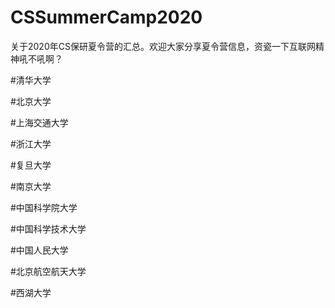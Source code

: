 # CSSummerCamp2020
关于2020年CS保研夏令营的汇总。欢迎大家分享夏令营信息，资瓷一下互联网精神吼不吼啊？

#清华大学

#北京大学

#上海交通大学

#浙江大学

#复旦大学

#南京大学

#中国科学院大学

#中国科学技术大学

#中国人民大学

#北京航空航天大学

#西湖大学
